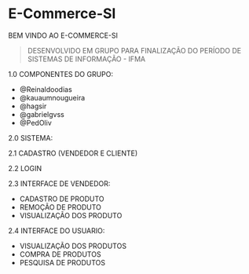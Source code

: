 # E-Commerce-SI
BEM VINDO AO E-COMMERCE-SI

>DESENVOLVIDO EM GRUPO PARA FINALIZAÇÃO DO PERÍODO DE SISTEMAS DE INFORMAÇÃO - IFMA

1.0 COMPONENTES DO GRUPO:
- @Reinaldoodias
- @kauaumnougueira
- @hagsir
- @gabrielgvss
- @PedOliv

2.0 SISTEMA:

2.1 CADASTRO (VENDEDOR E CLIENTE)

2.2 LOGIN

2.3 INTERFACE DE VENDEDOR:
- CADASTRO DE PRODUTO
- REMOÇÃO DE PRODUTO
- VISUALIZAÇÃO DOS PRODUTO

2.4 INTERFACE DO USUARIO:
- VISUALIZAÇÃO DOS PRODUTOS
- COMPRA DE PRODUTOS
- PESQUISA DE PRODUTOS
